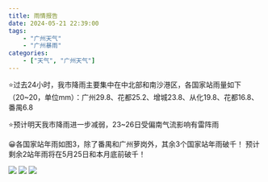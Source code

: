 ```yaml
---
title: 雨情报告
date: 2024-05-21 22:39:00
tags:
    - "广州天气"
    - "广州暴雨"
categories:
    - ["天气", "广州天气"]
---
```


⭐过去24小时，我市降雨主要集中在中北部和南沙港区，各国家站雨量如下（20~20，单位mm）：广州29.8、花都25.2、增城23.8、从化19.8、花都16.8、番禺6.8

⭐预计明天我市降雨进一步减弱，23\~26日受偏南气流影响有雷阵雨 ​​​

😀各国家站年雨如图3，除了番禺和广州萝岗外，其余3个国家站年雨破千！
预计剩余2站年雨将在5月25日和本月底前破千！

![](/images/008s0t3Ygy1hpxiicczhxj30fi0i610n.jpg)
![](/images/008s0t3Ygy1hpxiihvpe4j30i20p016c.jpg)
![](/images/008s0t3Ygy1hpxij8al69j311p0jodvj.jpg)